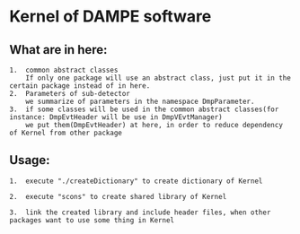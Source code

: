 
#   Kernel of DAMPE software

##  What are in here:
    1.  common abstract classes
        If only one package will use an abstract class, just put it in the certain package instead of in here.
    2.  Parameters of sub-detector
        we summarize of parameters in the namespace DmpParameter.
    3.  if some classes will be used in the common abstract classes(for instance: DmpEvtHeader will be use in DmpVEvtManager)
        we put them(DmpEvtHeader) at here, in order to reduce dependency of Kernel from other package

##  Usage:

    1.  execute "./createDictionary" to create dictionary of Kernel

    2.  execute "scons" to create shared library of Kernel

    3.  link the created library and include header files, when other packages want to use some thing in Kernel

